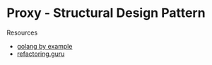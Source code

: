 # Proxy - Structural Design Pattern


Resources
- [golang by example](https://golangbyexample.com/composite-design-pattern-golang/)
- [refactoring.guru](https://refactoring.guru/design-patterns/)
